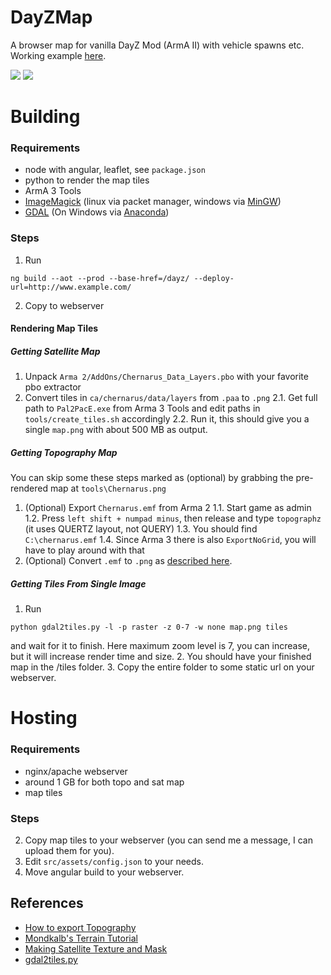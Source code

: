 # DayZMap
A browser map for vanilla DayZ Mod (ArmA II) with vehicle spawns etc.
Working example [here](https://www.perry-swift.de/dayz).

![](https://i.imgur.com/Y9A1zJj.jpg)
![](https://i.imgur.com/ypr2v1L.png)

# Building

### Requirements
* node with angular, leaflet, see `package.json`
* python to render the map tiles
* ArmA 3 Tools
* [ImageMagick](https://imagemagick.org/script/download.php) (linux via packet manager, windows via [MinGW](http://www.mingw.org/))
* [GDAL](https://gdal.org/index.html) (On Windows via [Anaconda](https://anaconda.org/))

### Steps
1. Run
```console
ng build --aot --prod --base-href=/dayz/ --deploy-url=http://www.example.com/
```
2. Copy to webserver

#### Rendering Map Tiles

##### Getting Satellite Map
1. Unpack `Arma 2/AddOns/Chernarus_Data_Layers.pbo` with your favorite pbo extractor
2. Convert tiles in `ca/chernarus/data/layers` from `.paa` to `.png`
   2.1. Get full path to `Pal2PacE.exe` from Arma 3 Tools and edit paths in `tools/create_tiles.sh` accordingly
   2.2. Run it, this should give you a single `map.png` with about 500 MB as output.

##### Getting Topography Map
You can skip some these steps marked as (optional) by grabbing the pre-rendered map at `tools\Chernarus.png`
1. (Optional) Export `Chernarus.emf` from Arma 2
   1.1. Start game as admin
   1.2. Press `left shift + numpad minus`, then release and type `topographz` (it uses QUERTZ layout, not QUERY)
   1.3. You should find `C:\chernarus.emf`
   1.4. Since Arma 3 there is also `ExportNoGrid`, you will have to play around with that
2. (Optional) Convert `.emf` to `.png` as [described here](https://community.bistudio.com/wiki/Making_Satellite_Texture_and_Mask).

##### Getting Tiles From Single Image
1. Run
  ```console
  python gdal2tiles.py -l -p raster -z 0-7 -w none map.png tiles
  ```
  and wait for it to finish. Here maximum zoom level is 7, you can increase, but it will increase render time and size.
2. You should have your finished map in the /tiles folder.
3. Copy the entire folder to some static url on your webserver.


# Hosting

### Requirements
* nginx/apache webserver
* around 1 GB for both topo and sat map
* map tiles

### Steps
2. Copy map tiles to your webserver (you can send me a message, I can upload them for you).
2. Edit `src/assets/config.json` to your needs.
3. Move angular build to your webserver.

## References
- [How to export Topography](http://killzonekid.com/arma-scripting-tutorials-how-to-export-topography/)
- [Mondkalb's Terrain Tutorial](https://community.bistudio.com/wiki/Mondkalb%27s_Terrain_Tutorial)
- [Making Satellite Texture and Mask](https://community.bistudio.com/wiki/Making_Satellite_Texture_and_Mask)
- [gdal2tiles.py](https://github.com/commenthol/gdal2tiles-leaflet)
